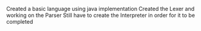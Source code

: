 Created a basic language
using java implementation
Created the Lexer and working on the Parser
Still have to create the Interpreter in order for it to be completed
